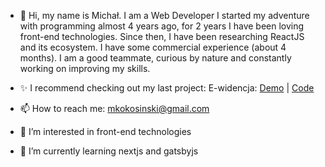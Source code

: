 - 👋 Hi, my name is Michał. I am a Web Developer
   I started my adventure with programming almost 4 years ago, for 2 years I have been loving front-end technologies. Since then, I have been researching ReactJS and its ecosystem. I have some commercial experience (about 4 months). I am a good teammate, curious by nature and constantly working on improving my skills.
 
- ✨ I recommend checking out my last project: E-widencja: [Demo](https://mkokosinski.github.io/e-widencja/) | [Code](https://github.com/mkokosinski/e-widencja)
- 📫 How to reach me: mkokosinski@gmail.com
- 👀 I’m interested in front-end technologies
- 🌱 I’m currently learning nextjs and gatsbyjs
